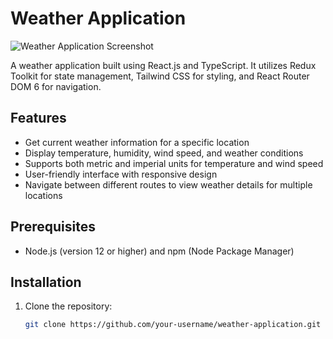 # Weather Application

![Weather Application Screenshot](https://res.cloudinary.com/dza2t1htw/image/upload/v1687610806/Screenshot_52_eqgn5f.png)

A weather application built using React.js and TypeScript. It utilizes Redux Toolkit for state management, Tailwind CSS for styling, and React Router DOM 6 for navigation.

## Features

- Get current weather information for a specific location
- Display temperature, humidity, wind speed, and weather conditions
- Supports both metric and imperial units for temperature and wind speed
- User-friendly interface with responsive design
- Navigate between different routes to view weather details for multiple locations

## Prerequisites

- Node.js (version 12 or higher) and npm (Node Package Manager)

## Installation

1. Clone the repository:

   ```bash
   git clone https://github.com/your-username/weather-application.git
